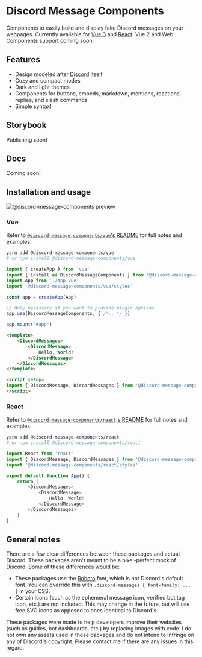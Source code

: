# Discord Message Components

Components to easily build and display fake Discord messages on your webpages. Currently available for [Vue 3](https://github.com/Danktuary/discord-message-components/tree/main/packages/vue) and [React](https://github.com/Danktuary/discord-message-components/tree/main/packages/react). Vue 2 and Web Components support coming soon.

## Features

- Design modeled after [Discord](https://discordapp.com/) itself
- Cozy and compact modes
- Dark and light themes
- Components for buttons, embeds, markdown, mentions, reactions, replies, and slash commands
- Simple syntax!

## Storybook

Publishing soon!

## Docs

Coming soon!

## Installation and usage

![@discord-message-components preview](https://i.imgur.com/ZxsfkHb.png)

### Vue

Refer to [`@discord-message-components/vue`'s README](https://github.com/Danktuary/discord-message-components/packages/vue#readme) for full notes and examples.

```sh
yarn add @discord-message-components/vue
# or npm install @discord-message-components/vue
```

```js
import { createApp } from 'vue'
import { install as DiscordMessageComponents } from '@discord-message-components/vue'
import App from './App.vue'
import '@discord-message-components/vue/styles'

const app = createApp(App)

// Only necessary if you want to provide plugin options
app.use(DiscordMessageComponents, { /*...*/ })

app.mount('#app')
```

```html
<template>
	<DiscordMessages>
		<DiscordMessage>
			Hello, World!
		</DiscordMessage>
	</DiscordMessages>
</template>

<script setup>
import { DiscordMessage, DiscordMessages } from '@discord-message-components/vue'
</script>
```

### React

Refer to [`@discord-message-components/react`'s README](https://github.com/Danktuary/discord-message-components/packages/react#readme) for full notes and examples.

```sh
yarn add @discord-message-components/react
# or npm install @discord-message-components/react
```

```js
import React from 'react'
import { DiscordMessage, DiscordMessages } from '@discord-message-components/react'
import '@discord-message-components/react/styles'

export default function App() {
	return (
		<DiscordMessages>
			<DiscordMessage>
				Hello, World!
			</DiscordMessage>
		</DiscordMessages>
	)
}
```

## General notes

There are a few clear differences between these packages and actual Discord. These packages aren't meant to be a pixel-perfect mock of Discord. Some of these differences would be:

- These packages use the [Roboto](https://fonts.google.com/specimen/Roboto) font, which is not Discord's default font. You can override this with `.discord-messages { font-family: ... }` in your CSS.
- Certain icons (such as the ephemeral message icon, verified bot tag icon, etc.) are not included. This may change in the future, but will use free SVG icons as opposed to ones identical to Discord's.

These packages were made to help developers improve their websites (such as guides, bot dashboards, etc.) by replacing images with code. I do not own any assets used in these packages and do not intend to infringe on any of Discord's copyright. Please contact me if there are any issues in this regard.
